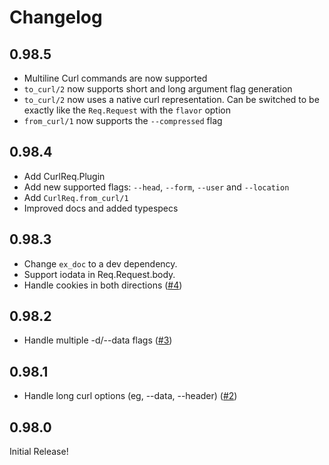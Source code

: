 # Changelog

## 0.98.5
- Multiline Curl commands are now supported
- `to_curl/2` now supports short and long argument flag generation
- `to_curl/2` now uses a native curl representation. Can be switched to be exactly like the `Req.Request` with the `flavor` option
- `from_curl/1` now supports the `--compressed` flag

## 0.98.4
- Add CurlReq.Plugin
- Add new supported flags: `--head`, `--form`, `--user` and `--location`
- Add `CurlReq.from_curl/1`
- Improved docs and added typespecs

## 0.98.3
- Change `ex_doc` to a dev dependency.
- Support iodata in Req.Request.body.
- Handle cookies in both directions ([#4](https://github.com/derekkraan/curl_req/pull/4))

## 0.98.2
- Handle multiple -d/--data flags ([#3](https://github.com/derekkraan/curl_req/pull/3))

## 0.98.1
- Handle long curl options (eg, --data, --header) ([#2](https://github.com/derekkraan/curl_req/pull/2))

## 0.98.0
Initial Release!
